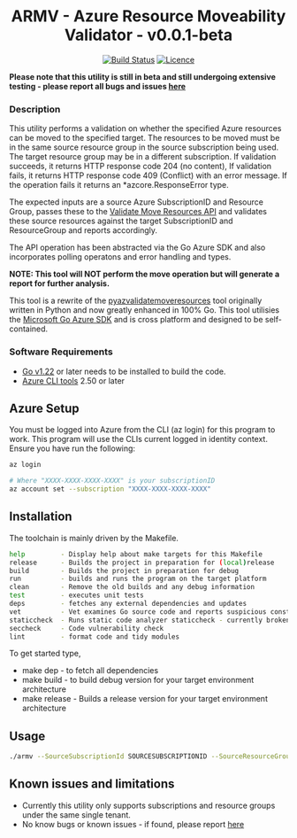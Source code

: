<div align="center">

# ARMV - Azure Resource Moveability Validator - v0.0.1-beta

[![Build Status](https://github.com/AaronSaikovski/armv/workflows/build/badge.svg)](https://github.com/AaronSaikovski/armv/actions)
[![Licence](https://img.shields.io/github/license/AaronSaikovski/armv)](LICENSE)

</div>

**Please note that this utility is still in beta and still undergoing extensive testing - please report all bugs and issues [here](https://github.com/AaronSaikovski/armv/issues)**

### Description

This utility performs a validation on whether the specified Azure resources can be moved to the specified target.
The resources to be moved must be in the same source resource group in the source subscription being used.
The target resource group may be in a different subscription.
If validation succeeds, it returns HTTP response code 204 (no content), If validation fails, it returns HTTP response code 409 (Conflict) with an error message.
If the operation fails it returns an \*azcore.ResponseError type.

The expected inputs are a source Azure SubscriptionID and Resource Group, passes these to the [Validate Move Resources API](https://learn.microsoft.com/en-us/rest/api/resources/resources/validate-move-resources?view=rest-resources-2021-04-01) and validates these source resources against the target SubscriptionID and ResourceGroup and reports accordingly.

The API operation has been abstracted via the Go Azure SDK and also incorporates polling operatons and error handling and types.

**NOTE: This tool will NOT perform the move operation but will generate a report for further analysis.**

This tool is a rewrite of the [pyazvalidatemoveresources](https://github.com/AaronSaikovski/pyazvalidatemoveresources) tool originally written in Python and now greatly enhanced in 100% Go.
This tool utilisies the [Microsoft Go Azure SDK](https://learn.microsoft.com/en-us/azure/developer/go/overview) and is cross platform and designed to be self-contained.

### Software Requirements

- [Go v1.22](https://www.go.dev/dl/) or later needs to be installed to build the code.
- [Azure CLI tools](https://learn.microsoft.com/en-us/cli/azure/) 2.50 or later

## Azure Setup

You must be logged into Azure from the CLI (az login) for this program to work. This program will use the CLIs current logged in identity context.  
Ensure you have run the following:

```bash
az login

# Where "XXXX-XXXX-XXXX-XXXX" is your subscriptionID
az account set --subscription "XXXX-XXXX-XXXX-XXXX"
```

## Installation

The toolchain is mainly driven by the Makefile.

```bash
help         - Display help about make targets for this Makefile
release      - Builds the project in preparation for (local)release
build        - Builds the project in preparation for debug
run          - builds and runs the program on the target platform
clean        - Remove the old builds and any debug information
test         - executes unit tests
deps         - fetches any external dependencies and updates
vet          - Vet examines Go source code and reports suspicious constructs
staticcheck  - Runs static code analyzer staticcheck - currently broken
seccheck     - Code vulnerability check
lint         - format code and tidy modules
```

To get started type,

- make dep - to fetch all dependencies
- make build - to build debug version for your target environment architecture
- make release - Builds a release version for your target environment architecture

## Usage

```bash
./armv --SourceSubscriptionId SOURCESUBSCRIPTIONID --SourceResourceGroup SOURCERESOURCEGROUP --TargetSubscriptionId TARGETSUBSCRIPTIONID --TargetResourceGroup TARGETRESOURCEGROUP
```

## Known issues and limitations

- Currently this utility only supports subscriptions and resource groups under the same single tenant.
- No know bugs or known issues - if found, please report [here](https://github.com/AaronSaikovski/armv/issues)
